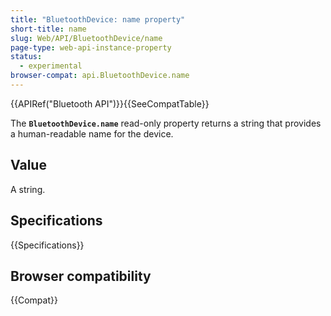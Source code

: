```yaml
---
title: "BluetoothDevice: name property"
short-title: name
slug: Web/API/BluetoothDevice/name
page-type: web-api-instance-property
status:
  - experimental
browser-compat: api.BluetoothDevice.name
---
```


{{APIRef("Bluetooth API")}}{{SeeCompatTable}}

The **`BluetoothDevice.name`** read-only property returns a
string that provides a human-readable name for the device.

## Value

A string.

## Specifications

{{Specifications}}

## Browser compatibility

{{Compat}}
